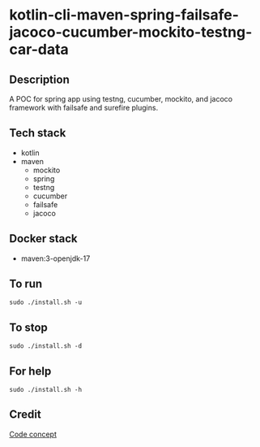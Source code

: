 # kotlin-cli-maven-spring-failsafe-jacoco-cucumber-mockito-testng-car-data

## Description
A POC for spring app using testng, cucumber, mockito, 
and jacoco framework with failsafe and surefire plugins.

## Tech stack
- kotlin
- maven
	- mockito
  - spring
  - testng
  - cucumber
  - failsafe
  - jacoco

## Docker stack
- maven:3-openjdk-17

## To run
`sudo ./install.sh -u`

## To stop
`sudo ./install.sh -d`

## For help
`sudo ./install.sh -h`

## Credit
[Code concept](https://github.com/eugenp/tutorials/tree/master/testing-modules/testng)

